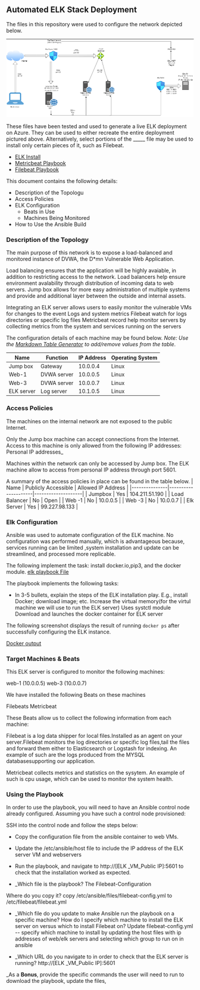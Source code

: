 ## Automated ELK Stack Deployment

The files in this repository were used to configure the network depicted below.

![ELK](diagrams/elkservertopology.png)

These files have been tested and used to generate a live ELK deployment on Azure. They can be used to either recreate the entire deployment pictured above. Alternatively, select portions of the _____ file may be used to install only certain pieces of it, such as Filebeat.

  - [ELK Install](https://github.com/tolulope-ops/cybersecurity-projects/blob/main/ansibles/elk.yml)
  - [Metricbeat Playbook](https://github.com/tolulope-ops/cybersecurity-projects/blob/main/ansibles/metricbeat.yml-playbook.yml)
  - [Filebeat Playbook](https://github.com/tolulope-ops/cybersecurity-projects/blob/main/ansibles/filebeat.yml)

This document contains the following details:
- Description of the Topologu
- Access Policies
- ELK Configuration
  - Beats in Use
  - Machines Being Monitored
- How to Use the Ansible Build


### Description of the Topology

The main purpose of this network is to expose a load-balanced and monitored instance of DVWA, the D*mn Vulnerable Web Application.

Load balancing ensures that the application will be highly avaiable, in addition to restricting access to the network.
Load balancers help ensure environment avalability through distribution of incoming data to web servers.
Jump box allows for more easy administration of multiple systems and provide and additional layer between the outside and internal assets.

Integrating an ELK server allows users to easily monitor the vulnerable VMs for changes to the event Logs and system metrics
Filebeat watch for logs directories or specific log files 
Metricbeat record help monitor servers by collecting metrics from the system and services running on the servers

The configuration details of each machine may be found below.
_Note: Use the [Markdown Table Generator](http://www.tablesgenerator.com/markdown_tables) to add/remove values from the table_.

| Name       | Function    | IP Address | Operating System |
|------------|-------------|------------|------------------|
| Jump box   | Gateway     | 10.0.0.4   |       Linux      |
| Web-1      | DVWA server | 10.0.0.5   |       Linux      |
| Web-3      | DVWA server | 10.0.0.7   |       Linux      |
| ELK server | Log server  | 10.1.0.5   |       Linux      |

### Access Policies

The machines on the internal network are not exposed to the public Internet. 

Only the Jump box machine can accept connections from the Internet. Access to this machine is only allowed from the following IP addresses:
Personal IP addresses_

Machines within the network can only be accessed by Jump box.
The ELK machine allow to access from personal IP address through port 5601.

A summary of the access policies in place can be found in the table below.
| Name          | Publicly Accessible | Allowed IP Address |
|---------------|---------------------|--------------------|
| Jumpbox       |         Yes         | 104.211.51.190     |
| Load Balancer |          No         | Open               |
| Web -1        |          No         | 10.0.0.5           |
| Web -3        |          No         | 10.0.0.7           |
| Elk Server    |         Yes         | 99.227.98.133      |

### Elk Configuration

Ansible was used to automate configuration of the ELK machine. No configuration was performed manually, which is advantageous because,
services running can be limited ,system installation and update can be streamlined, and processed more replicable.

The following implement the task: 
install docker.io,pip3, and the docker module.
[elk playbook File](https://github.com/tolulope-ops/cybersecurity-projects/blob/main/ansibles/elk.yml)

     
The playbook implements the following tasks:
-  In 3-5 bullets, explain the steps of the ELK installation play. E.g., install Docker; download image; etc.
 Increase the virtual memory(for the virtul machine we will use to run the ELK server)
 Uses systctl module 
 Download and launches the docker container for ELK server

The following screenshot displays the result of running `docker ps` after successfully configuring the ELK instance.

[Docker output](https://github.com/tolulope-ops/cybersecurity-projects/blob/main/diagrams/ELKserver.png)

### Target Machines & Beats
This ELK server is configured to monitor the following machines:
 
 web-1 (10.0.0.5)
 web-3 (10.0.0.7)

We have installed the following Beats on these machines

 Filebeats 
 Metricbeat 

These Beats allow us to collect the following information from each machine:

 Filebeat is a log data shipper for local files.Installed as an agent on your server.Filebeat monitors the log 
 directories or specific log files,tail the files and forward them either to Elasticsearch or Logstash for indexing. An
 example of such are the logs produced from the MYSQL databasesupporting our application.
 
 Metricbeat collects metrics and statistics on the sysytem. An example of such is cpu usage, which can be used to monitor 
 the system health.
 
 

### Using the Playbook
In order to use the playbook, you will need to have an Ansible control node already configured. Assuming you have such a control node provisioned: 

SSH into the control node and follow the steps below:

- Copy the configuration file from the ansible container to web VMs.

- Update the /etc/ansible/host file to include the IP address of the ELK server VM and webservers

- Run the playbook, and navigate to http://[ELK _VM_Public IP]:5601 to check that the installation worked as expected.


- _Which file is the playbook? The Filebeat-Configuration 
   
 Where do you copy it? copy /etc/ansible/files/filebeat-config.yml to /etc/filebeat/filebeat.yml
 

- _Which file do you update to make Ansible run the playbook on a specific machine? How do I specify which machine to install the ELK server on versus which to install Filebeat on?
  Update filebeat-config.yml -- specify which machine to install by updating the host files with ip addresses of web/elk servers and selecting which group to run on in ansible

- _Which URL do you navigate to in order to check that the ELK server is running?
   http://[ELK _VM_Public IP]:5601 

_As a **Bonus**, provide the specific commands the user will need to run to download the playbook, update the files, 

 